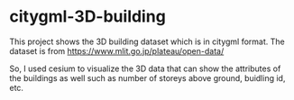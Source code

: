 # citygml-3D-building

This project shows the 3D building dataset which is in citygml format. The dataset is from https://www.mlit.go.jp/plateau/open-data/

So, I used cesium to visualize the 3D data that can show the attributes of the buildings as well such as number of storeys above ground, buidling id, etc. 



